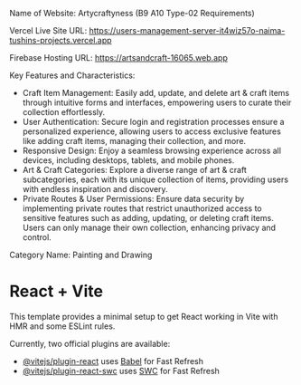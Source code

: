 Name of Website: Artycraftyness (B9 A10 Type-02 Requirements)

Vercel Live Site URL: https://users-management-server-it4wiz57o-naima-tushins-projects.vercel.app

Firebase Hosting URL: https://artsandcraft-16065.web.app


Key Features and Characteristics: 

- Craft Item Management: Easily add, update, and delete art & craft items through intuitive forms and interfaces, empowering users to curate their collection effortlessly.
- User Authentication: Secure login and registration processes ensure a personalized experience, allowing users to access exclusive features like adding craft items, managing their collection, and more.
- Responsive Design: Enjoy a seamless browsing experience across all devices, including desktops, tablets, and mobile phones.
- Art & Craft Categories: Explore a diverse range of art & craft subcategories, each with its unique collection of items, providing users with endless inspiration and discovery.
- Private Routes & User Permissions: Ensure data security by implementing private routes that restrict unauthorized access to sensitive features such as adding, updating, or deleting craft items. Users can only manage their own collection, enhancing privacy and control.

Category Name: Painting and Drawing

# React + Vite

This template provides a minimal setup to get React working in Vite with HMR and some ESLint rules.

Currently, two official plugins are available:

- [@vitejs/plugin-react](https://github.com/vitejs/vite-plugin-react/blob/main/packages/plugin-react/README.md) uses [Babel](https://babeljs.io/) for Fast Refresh
- [@vitejs/plugin-react-swc](https://github.com/vitejs/vite-plugin-react-swc) uses [SWC](https://swc.rs/) for Fast Refresh
